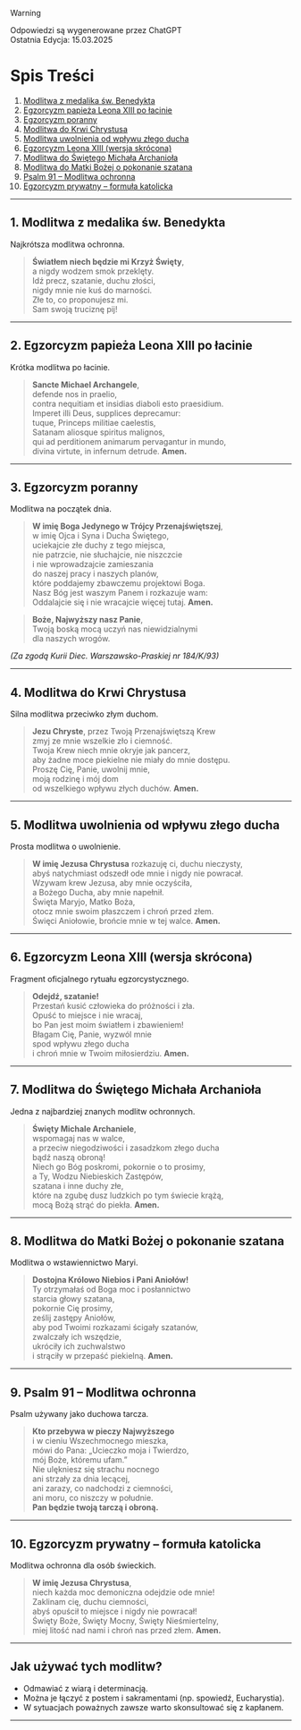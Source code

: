 > [!WARNING]
> Odpowiedzi są wygenerowane przez ChatGPT  
> Ostatnia Edycja: 15.03.2025

# **Spis Treści**

1. [Modlitwa z medalika św. Benedykta](#1-modlitwa-z-medalika-%C5%9Bw-benedykta)
2. [Egzorcyzm papieża Leona XIII po łacinie](#2-egzorcyzm-papie%C5%BCa-leona-xiii-po-%C5%82acinie)
3. [Egzorcyzm poranny](#3-egzorcyzm-poranny)
4. [Modlitwa do Krwi Chrystusa](#4-modlitwa-do-krwi-chrystusa)
5. [Modlitwa uwolnienia od wpływu złego ducha](#5-modlitwa-uwolnienia-od-wp%C5%82ywu-z%C5%82ego-ducha)
6. [Egzorcyzm Leona XIII (wersja skrócona)](#6-egzorcyzm-leona-xiii-wersja-skr%C3%B3cona)
7. [Modlitwa do Świętego Michała Archanioła](#7-modlitwa-do-%C5%9Bwi%C4%99tego-micha%C5%82a-archanio%C5%82a)
8. [Modlitwa do Matki Bożej o pokonanie szatana](#8-modlitwa-do-matki-bo%C5%BCej-o-pokonanie-szatana)
9. [Psalm 91 – Modlitwa ochronna](#9-psalm-91-%E2%80%93-modlitwa-ochronna)
10. [Egzorcyzm prywatny – formuła katolicka](#10-egzorcyzm-prywatny-%E2%80%93-formu%C5%82a-katolicka)

---

## **1. Modlitwa z medalika św. Benedykta**

Najkrótsza modlitwa ochronna.

> **Światłem niech będzie mi Krzyż Święty**,  
> a nigdy wodzem smok przeklęty.  
> Idź precz, szatanie, duchu złości,  
> nigdy mnie nie kuś do marności.  
> Złe to, co proponujesz mi.  
> Sam swoją truciznę pij!

---

## **2. Egzorcyzm papieża Leona XIII po łacinie**

Krótka modlitwa po łacinie.

> **Sancte Michael Archangele**,  
> defende nos in praelio,  
> contra nequitiam et insidias diaboli esto praesidium.  
> Imperet illi Deus, supplices deprecamur:  
> tuque, Princeps militiae caelestis,  
> Satanam aliosque spiritus malignos,  
> qui ad perditionem animarum pervagantur in mundo,  
> divina virtute, in infernum detrude. **Amen.**

---

## **3. Egzorcyzm poranny**

Modlitwa na początek dnia.

> **W imię Boga Jedynego w Trójcy Przenajświętszej**,  
> w imię Ojca i Syna i Ducha Świętego,  
> uciekajcie złe duchy z tego miejsca,  
> nie patrzcie, nie słuchajcie, nie niszczcie  
> i nie wprowadzajcie zamieszania  
> do naszej pracy i naszych planów,  
> które poddajemy zbawczemu projektowi Boga.  
> Nasz Bóg jest waszym Panem i rozkazuje wam:  
> Oddalajcie się i nie wracajcie więcej tutaj. **Amen.**

> **Boże, Najwyższy nasz Panie**,  
> Twoją boską mocą uczyń nas niewidzialnymi  
> dla naszych wrogów.

*(Za zgodą Kurii Diec. Warszawsko-Praskiej nr 184/K/93)*

---

## **4. Modlitwa do Krwi Chrystusa**

Silna modlitwa przeciwko złym duchom.

> **Jezu Chryste**, przez Twoją Przenajświętszą Krew  
> zmyj ze mnie wszelkie zło i ciemność.  
> Twoja Krew niech mnie okryje jak pancerz,  
> aby żadne moce piekielne nie miały do mnie dostępu.  
> Proszę Cię, Panie, uwolnij mnie,  
> moją rodzinę i mój dom  
> od wszelkiego wpływu złych duchów. **Amen.**

---

## **5. Modlitwa uwolnienia od wpływu złego ducha**

Prosta modlitwa o uwolnienie.

> **W imię Jezusa Chrystusa** rozkazuję ci, duchu nieczysty,  
> abyś natychmiast odszedł ode mnie i nigdy nie powracał.  
> Wzywam krew Jezusa, aby mnie oczyściła,  
> a Bożego Ducha, aby mnie napełnił.  
> Święta Maryjo, Matko Boża,  
> otocz mnie swoim płaszczem i chroń przed złem.  
> Święci Aniołowie, brońcie mnie w tej walce. **Amen.**

---

## **6. Egzorcyzm Leona XIII (wersja skrócona)**

Fragment oficjalnego rytuału egzorcystycznego.

> **Odejdź, szatanie!**  
> Przestań kusić człowieka do próżności i zła.  
> Opuść to miejsce i nie wracaj,  
> bo Pan jest moim światłem i zbawieniem!  
> Błagam Cię, Panie, wyzwól mnie  
> spod wpływu złego ducha  
> i chroń mnie w Twoim miłosierdziu. **Amen.**

---

## **7. Modlitwa do Świętego Michała Archanioła**

Jedna z najbardziej znanych modlitw ochronnych.

> **Święty Michale Archaniele**,  
> wspomagaj nas w walce,  
> a przeciw niegodziwości i zasadzkom złego ducha  
> bądź naszą obroną!  
> Niech go Bóg poskromi, pokornie o to prosimy,  
> a Ty, Wodzu Niebieskich Zastępów,  
> szatana i inne duchy złe,  
> które na zgubę dusz ludzkich po tym świecie krążą,  
> mocą Bożą strąć do piekła. **Amen.**

---

## **8. Modlitwa do Matki Bożej o pokonanie szatana**

Modlitwa o wstawiennictwo Maryi.

> **Dostojna Królowo Niebios i Pani Aniołów!**  
> Ty otrzymałaś od Boga moc i posłannictwo  
> starcia głowy szatana,  
> pokornie Cię prosimy,  
> ześlij zastępy Aniołów,  
> aby pod Twoimi rozkazami ścigały szatanów,  
> zwalczały ich wszędzie,  
> ukróciły ich zuchwalstwo  
> i strąciły w przepaść piekielną. **Amen.**

---

## **9. Psalm 91 – Modlitwa ochronna**

Psalm używany jako duchowa tarcza.

> **Kto przebywa w pieczy Najwyższego**  
> i w cieniu Wszechmocnego mieszka,  
> mówi do Pana: „Ucieczko moja i Twierdzo,  
> mój Boże, któremu ufam.”  
> Nie ulękniesz się strachu nocnego  
> ani strzały za dnia lecącej,  
> ani zarazy, co nadchodzi z ciemności,  
> ani moru, co niszczy w południe.  
> **Pan będzie twoją tarczą i obroną.**

---

## **10. Egzorcyzm prywatny – formuła katolicka**

Modlitwa ochronna dla osób świeckich.

> **W imię Jezusa Chrystusa**,  
> niech każda moc demoniczna odejdzie ode mnie!  
> Zaklinam cię, duchu ciemności,  
> abyś opuścił to miejsce i nigdy nie powracał!  
> Święty Boże, Święty Mocny, Święty Nieśmiertelny,  
> miej litość nad nami i chroń nas przed złem. **Amen.**

---

## **Jak używać tych modlitw?**

- Odmawiać z wiarą i determinacją.
- Można je łączyć z postem i sakramentami (np. spowiedź, Eucharystia).
- W sytuacjach poważnych zawsze warto skonsultować się z kapłanem.

---